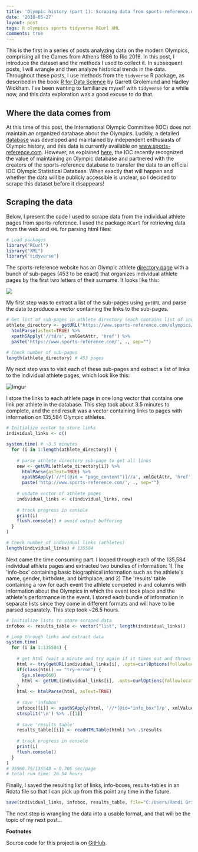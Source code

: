 ```yaml
---
title: 'Olympic history (part 1): Scraping data from sports-reference.com'
date: '2018-05-27'
layout: post
tags: R olympics sports tidyverse RCurl XML
comments: true
---
```




This is the first in a series of posts analyzing data on the modern Olympics, comprising all the Games from Athens 1986 to Rio 2016. In this post, I introduce the dataset and the methods I used to collect it. In subsequent posts, I will wrangle and then analyze historical trends in the data. Throughout these posts, I use methods from the `tidyverse` R package, as described in the book [R for Data Science](http://r4ds.had.co.nz/) by Garrett Grolemund and Hadley Wickham. I've been wanting to familiarize myself with `tidyverse` for a while now, and this data exploration was a good excuse to do that. 

## Where the data comes from

At this time of this post, the International Olympic Committee (IOC) does not maintain an organized database about the Olympics. Luckily, a detailed [database](http://www.olympedia.org/) was developed and maintained by independent enthusiasts of Olympic history, and this data is currently available on www.sports-reference.com. However, as explained [here](http://olympstats.com/2016/08/21/the-olymadmen-and-olympstats-and-sports-reference/), the IOC recently recognized the value of maintaining an Olympic database and partnered with the creators of the sports-reference database to transfer the data to an official IOC Olympic Statistical Database. When exactly that will happen and whether the data will be publicly accessible is unclear, so I decided to scrape this dataset before it disappears! 

## Scraping the data

Below, I present the code I used to scrape data from the individual athlete pages from sports-reference. I used the package `RCurl` for retrieving data from the web and `XML` for parsing html files:


```r
# Load packages
library("RCurl")
library("XML")
library("tidyverse")
```

The sports-reference website has an Olympic athlete [directory page](https://www.sports-reference.com/olympics/athletes) with a bunch of sub-pages (453 to be exact) that organizes individual athlete pages by the first two letters of their surname. It looks like this:

![](http://i.imgur.com/sza7p0s.png)

My first step was to extract a list of the sub-pages using `getURL` and parse the data to produce a vector containing the links to the sub-pages.


```r
# Get list of sub-pages in athlete directory (each contains list of individual athlete pages)
athlete_directory <- getURL("https://www.sports-reference.com/olympics/athletes/") %>%
  htmlParse(asText=TRUE) %>%
  xpathSApply('//td/a', xmlGetAttr, 'href') %>%
  paste('https://www.sports-reference.com/', ., sep="")

# Check number of sub-pages 
length(athlete_directory) # 453 pages
```

My next step was to visit each of these sub-pages and extract a list of links to the individual athlete pages, which look like this:

![Imgur](http://i.imgur.com/LVx5UU0.png)

I store the links to each athlete page in one long vector that contains one link per athlete in the database. This step took about 3.5 minutes to complete, and the end result was a vector containing links to pages with information on 135,584 Olympic athletes.


```r
# Initialize vector to store links
individual_links <- c() 

system.time( # ~3.5 minutes
  for (i in 1:length(athlete_directory)) {
    
    # parse athlete directory sub-page to get all links
    new <- getURL(athlete_directory[i]) %>%
      htmlParse(asText=TRUE) %>%
      xpathSApply('//*[(@id = "page_content")]//a', xmlGetAttr, 'href') %>%
      paste('http://www.sports-reference.com/', ., sep="")
    
    # update vector of athlete pages
    individual_links <- c(individual_links, new) 
    
    # track progress in console
    print(i) 
    flush.console() # avoid output buffering
  }
) 

# Check number of individual links (athletes)
length(individual_links) # 135584
```

Next came the time consuming part. I looped through each of the 135,584 individual athlete pages and extracted two bundles of information: 1) The 'info-box' containing basic biographical information such as the athlete's name, gender, birthdate, and birthplace, and 2) The 'results' table containing a row for each event the athlete competed in and columns with information about the Olympics in which the event took place and the athlete's performance in the event. I stored each bundle of information in separate lists since they come in different formats and will have to be parsed separately. This step took ~26.5 hours. 


```r
# Initialize lists to store scraped data
infobox <- results_table <- vector("list", length(individual_links))

# Loop through links and extract data 
system.time( 
  for (i in 1:135584) {
    
    # get html (wait a minute and try again if it times out and throws and error)
    html <- try(getURL(individual_links[i], .opts=curlOptions(followlocation=TRUE)), silent=TRUE)
    if(class(html) == "try-error") {
      Sys.sleep(60)
      html <- getURL(individual_links[i], .opts=curlOptions(followlocation=TRUE))
    }
    html <- htmlParse(html, asText=TRUE)
    
    # save 'infobox'
    infobox[[i]] <- xpathSApply(html, '//*[@id="info_box"]/p', xmlValue) %>%
    strsplit('\n') %>% .[[1]]
    
    # save 'results table'
    results_table[[i]] <- readHTMLTable(html) %>% .$results
    
    # track progress in console
    print(i)
    flush.console() 
  }
)
# 95560.75/135548 = 0.705 sec/page
# total run time: 26.54 hours
```

Finally, I saved the resulting list of links, info-boxes, results-tables in an Rdata file so that I can pick up from this point any time in the future. 


```r
save(individual_links, infobox, results_table, file="C:/Users/Randi Griffin/Documents/GitHub/Olympic_history/scrapings.Rdata")
```

The next step is wrangling the data into a usable format, and that will be the topic of my next post...

**Footnotes**

Source code for this project is on [GitHub](https://github.com/rgriff23/Olympic_history).

